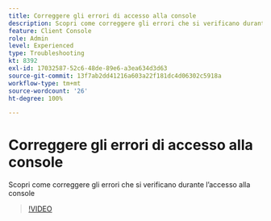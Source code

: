 ```yaml
---
title: Correggere gli errori di accesso alla console
description: Scopri come correggere gli errori che si verificano durante l’accesso alla console
feature: Client Console
role: Admin
level: Experienced
type: Troubleshooting
kt: 8392
exl-id: 17032587-52c6-48de-89e6-a3ea634d3d63
source-git-commit: 13f7ab2dd41216a603a22f181dc4d06302c5918a
workflow-type: tm+mt
source-wordcount: '26'
ht-degree: 100%

---
```


# Correggere gli errori di accesso alla console

Scopri come correggere gli errori che si verificano durante l’accesso alla console

>[!VIDEO](https://video.tv.adobe.com/v/335896?quality=12&learn=on)
